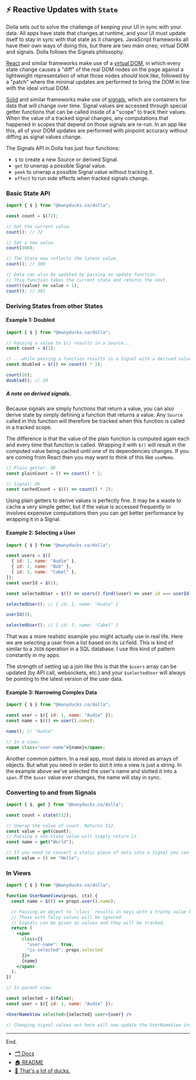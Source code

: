 ## ⚡ Reactive Updates with `State`

Dolla sets out to solve the challenge of keeping your UI in sync with your data. All apps have state that changes at runtime, and your UI must update itself to stay in sync with that state as it changes. JavaScript frameworks all have their own ways of doing this, but there are two main ones; virtual DOM and signals. Dolla follows the Signals philosophy.

[React](https://react.dev) and similar frameworks make use of a [virtual DOM](https://svelte.dev/blog/virtual-dom-is-pure-overhead), in which every state change causes a "diff" of the real DOM nodes on the page against a lightweight representation of what those nodes _should_ look like, followed by a "patch" where the minimal updates are performed to bring the DOM in line with the ideal virtual DOM.

[Solid](https://www.solidjs.com) and similar frameworks make use of [signals](https://dev.to/this-is-learning/the-evolution-of-signals-in-javascript-8ob), which are containers for data that will change over time. Signal values are accessed through special getter functions that can be called inside of a "scope" to track their values. When the value of a tracked signal changes, any computations that happened in scopes that depend on those signals are re-run. In an app like this, all of your DOM updates are performed with pinpoint accuracy without diffing as signal values change.

The Signals API in Dolla has just four functions:

- `$` to create a new Source or derived Signal.
- `get` to unwrap a possible Signal value.
- `peek` to unwrap a possible Signal value without tracking it.
- `effect` to run side effects when tracked signals change.

### Basic State API

```js
import { $ } from "@manyducks.co/dolla";

const count = $(72);

// Get the current value.
count(): // 72

// Set a new value.
count(300);

// The State now reflects the latest value.
count(); // 300

// Data can also be updated by passing an update function.
// This function takes the current state and returns the next.
count((value) => value + 1);
count(); // 301
```

### Deriving States from other States

#### Example 1: Doubled

```js
import { $ } from "@manyducks.co/dolla";

// Passing a value to $() results in a Source...
const count = $(1);

// ...while passing a function results in a Signal with a derived value.
const doubled = $(() => count() * 2);

count(10);
doubled(); // 20
```

##### A note on derived signals.

Because signals are simply functions that return a value, you can also derive state by simply defining a function that returns a value. Any `Source` called in this function will therefore be tracked when this function is called in a tracked scope.

The difference is that the value of the plain function is computed again each and every time that function is called. Wrapping it with `$()` will result in the computed value being cached until one of its dependencies changes. If you are coming from React then you may want to think of this like `useMemo`.

```js
// Plain getter: OK
const plainCount = () => count() * 2;

// Signal: OK
const cachedCount = $(() => count() * 2);
```

Using plain getters to derive values is perfectly fine. It may be a waste to cache a very simple getter, but if the value is accessed frequently or involves expensive computations then you can get better performance by wrapping it in a Signal.

#### Example 2: Selecting a User

```js
import { $ } from "@manyducks.co/dolla";

const users = $([
  { id: 1, name: "Audie" },
  { id: 2, name: "Bob" },
  { id: 3, name: "Cabel" },
]);
const userId = $(1);

const selectedUser = $(() => users().find((user) => user.id === userId()));

selectedUser(); // { id: 1, name: "Audie" }

userId(3);

selectedUser(); // { id: 3, name: "Cabel" }
```

That was a more realistic example you might actually use in real life. Here we are selecting a user from a list based on its `id` field. This is kind of similar to a `JOIN` operation in a SQL database. I use this kind of pattern constantly in my apps.

The strength of setting up a join like this is that the `$users` array can be updated (by API call, websockets, etc.) and your `$selectedUser` will always be pointing to the latest version of the user data.

#### Example 3: Narrowing Complex Data

```jsx
import { $ } from "@manyducks.co/dolla";

const user = $({ id: 1, name: "Audie" });
const name = $(() => user().name);

name(); // "Audie"

// In a view:
<span class="user-name">{name}</span>;
```

Another common pattern. In a real app, most data is stored as arrays of objects. But what you need in order to slot it into a view is just a string. In the example above we've selected the user's name and slotted it into a `span`. If the `$user` value ever changes, the name will stay in sync.

### Converting to and from Signals

```js
import { $, get } from "@manyducks.co/dolla";

const count = state(512);

// Unwrap the value of count. Returns 512.
const value = get(count);
// Passing a non-state value will simply return it.
const name = get("World");

// If you need to convert a static piece of data into a Signal you can simply wrap it in a getter function.
const value = () => "Hello";
```

### In Views

```jsx
import { $ } from "@manyducks.co/dolla";

function UserNameView(props, ctx) {
  const name = $(() => props.user().name);

  // Passing an object to `class` results in keys with a truthy value being applied as classes.
  // Those with falsy values will be ignored.
  // Signals can be given as values and they will be tracked.
  return (
    <span
      class={{
        "user-name": true,
        "is-selected": props.selected
      }}>
      {name}
    </span>
  );
})

// In parent view:

const selected = $(false);
const user = $({ id: 1, name: "Audie" });

<UserNameView selected={selected} user={user} />

// Changing signal values out here will now update the UserNameView internals.
```

---

End.

- [🗂️ Docs](./index.md)
- [🏠 README](../README.md)
- [🦆 That's a lot of ducks.](https://www.manyducks.co)
